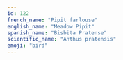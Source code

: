 ```yaml
---
id: 122
french_name: "Pipit farlouse"
english_name: "Meadow Pipit"
spanish_name: "Bisbita Pratense"
scientific_name: "Anthus pratensis"
emoji: "bird"
---
```

